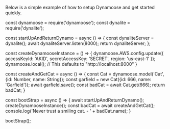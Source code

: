 Below is a simple example of how to setup Dynamoose and get started quickly.

<script src="https://embed.runkit.com" data-element-id="simple-example"></script>

<div id="simple-example" class="runkit-frame">
const dynamoose = require('dynamoose');
const dynalite = require('dynalite');

const startUpAndReturnDynamo = async () => {
  const dynaliteServer = dynalite();
  await dynaliteServer.listen(8000);
  return dynaliteServer;
};

const createDynamooseInstance = () => {
    dynamoose.AWS.config.update({
      accessKeyId: 'AKID',
      secretAccessKey: 'SECRET',
      region: 'us-east-1'
    });
    dynamoose.local(); // This defaults to "http://localhost:8000"
}

const createAndGetCat = async () => {
    const Cat = dynamoose.model('Cat', {id: Number, name: String});
    const garfield = new Cat({id: 666, name: 'Garfield'});
    await garfield.save();
    const badCat = await Cat.get(666);
    return badCat;
}

const bootStrap = async () => {
    await startUpAndReturnDynamo();
    createDynamooseInstance();
    const badCat = await createAndGetCat();
    console.log('Never trust a smiling cat. - ' + badCat.name);
}

bootStrap();
</div>
